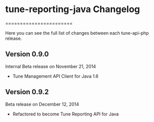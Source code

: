 # tune-reporting-java Changelog
=======================

Here you can see the full list of changes between each tune-api-php release.

Version 0.9.0
--------------

Internal Beta release on November 21, 2014
* Tune Management API Client for Java 1.6


Version 0.9.2
--------------

Beta release on December 12, 2014
* Refactored to become Tune Reporting API for Java